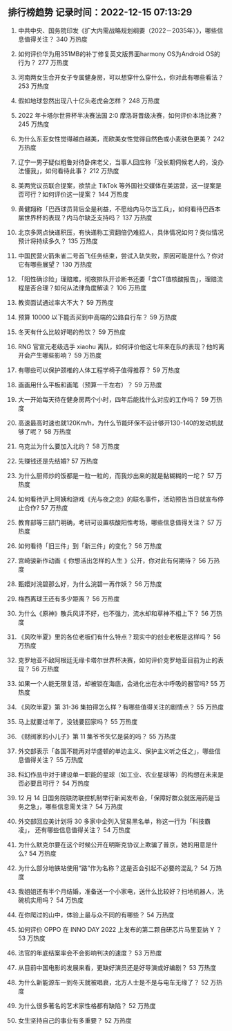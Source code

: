 
## 排行榜趋势 记录时间：2022-12-15 07:13:29
  
  1. 中共中央、国务院印发《扩大内需战略规划纲要（2022－2035年）》，哪些信息值得关注？ 340 万热度
    
  2. 如何评价华为用351MB的补丁修复英文版界面harmony OS为Android OS的行为？ 277 万热度
    
  3. 河南两女生合开女子专属健身房，可以想穿什么穿什么，你对此有哪些看法？ 253 万热度
    
  4. 假如地球忽然出现八十亿头老虎会怎样？ 248 万热度
    
  5. 2022 年卡塔尔世界杯半决赛法国 2:0 摩洛哥晋级决赛，如何评价本场比赛？ 245 万热度
    
  6. 为什么东亚女性觉得越白越美，而欧美女性觉得自然色或小麦肤色更美？ 242 万热度
    
  7. 辽宁一男子疑似粗鲁对待卧床老父，当事人回应称「没长期伺候老人的，没办法懂我」，如何看待此事？ 212 万热度
    
  8. 美两党议员联合提案，欲禁止 TikTok 等外国社交媒体在美运营，这一提案是否可行？如何评价这一提案？ 144 万热度
    
  9. 黄健翔称「巴西球员背后全是利益，不愿给内马尔当工兵」，如何看待巴西本届世界杯的表现？内马尔缺乏支持吗？ 137 万热度
    
  10. 北京多网点快递积压，有快递称工资翻倍仍难招人，具体情况如何？类似情况预计将持续多久？ 135 万热度
    
  11. 中国民营火箭朱雀二号首飞任务结束，尝试入轨失败，原因可能是什么？你对它有哪些展望？ 130 万热度
    
  12. 「阳性确诊险」理赔难，彻夜排队开诊断书还要「含CT值核酸报告」，理赔流程是否合理？如何从法律角度解读？ 106 万热度
    
  13. 教资面试通过率大不大？ 59 万热度
    
  14. 预算 10000 以下能否买到中高端的公路自行车？ 59 万热度
    
  15. 冬天有什么比较好喝的热饮？ 59 万热度
    
  16. RNG 官宣元老级选手 xiaohu 离队，如何评价他这七年来在队的表现？他的离开会产生哪些影响？ 59 万热度
    
  17. 有哪些可以保护颈椎的人体工程学椅子值得推荐？ 59 万热度
    
  18. 画画用什么平板和画笔（预算一千左右）？ 59 万热度
    
  19. 大一开始每天待在健身房两个小时，四年后能找什么对应的工作吗？ 59 万热度
    
  20. 高速最高时速也就120Km/h，为什么节能环保不设计够开130-140的发动机就够了呢？ 58 万热度
    
  21. 乌克兰为什么要加入北约？ 58 万热度
    
  22. 先赚钱还是先结婚? 57 万热度
    
  23. 为什么厨师炒的饭都是一粒一粒的，而我炒出来的就是黏糊糊的一坨？ 57 万热度
    
  24. 如何看待沪上阿姨和游戏《光与夜之恋》的联名事件，活动预告当日就宣布停止合作? 57 万热度
    
  25. 教育部等三部门明确，考研可设置核酸阳性考场，哪些信息值得关注？ 57 万热度
    
  26. 如何看待「旧三件」到「新三件」的变化？ 56 万热度
    
  27. 宫崎骏新作动画《 你想活出怎样的人生 》公开，你对此有何期待？ 56 万热度
    
  28. 甄嬛对浣碧那么好，为什么浣碧一再作妖？ 56 万热度
    
  29. 梅西离球王还有多少距离？ 56 万热度
    
  30. 为什么《原神》散兵风评不好，也不强力，流水却和草神不相上下？ 56 万热度
    
  31. 《风吹半夏》里的各位老板们有什么特点？现实中的创业老板是这样吗？ 56 万热度
    
  32. 克罗地亚不敌阿根廷无缘卡塔尔世界杯决赛，如何评价克罗地亚目前为止的表现？ 56 万热度
    
  33. 如果一个人能无限复活，却被锁在海底，会进化出在水中呼吸的器官吗? 55 万热度
    
  34. 《风吹半夏》第 31-36 集拍得怎么样？有哪些值得关注的剧情点？ 55 万热度
    
  35. 马上就要过年了，没钱要回家吗？ 55 万热度
    
  36. 《财阀家的小儿子》第 11 集爷爷失忆是装的吗？ 55 万热度
    
  37. 外交部表示「各国不能再对华盛顿的单边主义、保护主义听之任之」，哪些信息值得关注？ 55 万热度
    
  38. 科幻作品中对于建设单一职能的星球（如工业、农业星球等）的构想在未来是否必要且可行？ 54 万热度
    
  39. 12 月 14 日国务院联防联控机制举行新闻发布会，「保障好群众就医用药是当务之急」，哪些信息需关注？ 54 万热度
    
  40. 外交部回应美计划将 30 多家中企列入贸易黑名单，称这一行为「科技霸凌」， 还有哪些信息值得关注？ 54 万热度
    
  41. 为什么默克尔要在这个时候公开在明斯克协议上欺骗了普京，她的用意是什么? 54 万热度
    
  42. 为什么部分地铁站使用“路”作为名称？这是否会引起不必要的混乱？ 54 万热度
    
  43. 我姐姐还有半个月结婚，准备送一个小家电，送什么比较好？扫地机器人，洗碗机实用吗？ 54 万热度
    
  44. 在你爬过的山中，体验上最与众不同的有哪些？ 54 万热度
    
  45. 如何评价 OPPO 在 INNO DAY 2022 上发布的第二颗自研芯片马里亚纳 Y ？ 53 万热度
    
  46. 法官的年底结案率会不会影响判决的速度？ 53 万热度
    
  47. 从目前中国电影的发展来看，更缺好演员还是好导演或好编剧？ 53 万热度
    
  48. 为什么新能源车一到冬天就被唱衰，北方人士是不是与电车无缘了？ 52 万热度
    
  49. 为什么很多著名的艺术家性格都有缺陷？ 52 万热度
    
  50. 女生坚持自己的事业有多重要？ 52 万热度
    